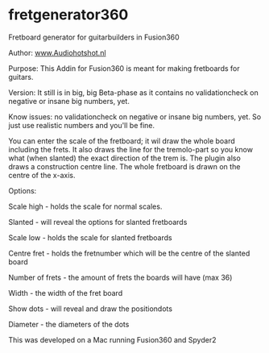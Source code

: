# fretgenerator360
Fretboard generator for guitarbuilders in Fusion360

Author: www.Audiohotshot.nl

Purpose:
This Addin for Fusion360 is meant for making fretboards for guitars.

Version:
It still is in big, big Beta-phase as it contains no validationcheck on negative or insane big numbers, yet. 

Know issues: no validationcheck on negative or insane big numbers, yet. So just use realistic numbers and you'll be fine.

You can enter the scale of the fretboard; it wil draw the whole board including the frets. It also draws the line for the tremolo-part 
so you know what (when slanted) the exact direction of the trem is. The plugin also draws a construction centre line. The whole fretboard is drawn on the centre of the x-axis.



Options:

Scale high - holds the scale for normal scales.

Slanted - will reveal the options for slanted fretboards

Scale low - holds the scale for slanted fretboards

Centre fret - holds the fretnumber which will be the centre of the slanted board

Number of frets - the amount of frets the boards will have (max 36)

Width - the width of the fret board

Show dots - will reveal and draw the positiondots

Diameter - the diameters of the dots


This was developed on a Mac running Fusion360 and Spyder2
